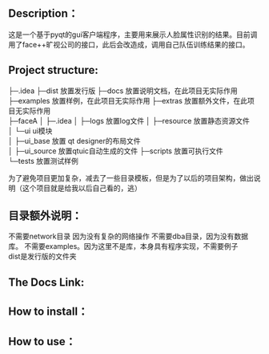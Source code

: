 ## Description：
  这是一个基于pyqt的gui客户端程序，主要用来展示人脸属性识别的结果。目前调用了face++旷视公司的接口，此后会改造成，调用自己队伍训练结果的接口。

## Project structure:
├─.idea
├─dist   放置发行版
├─docs   放置说明文档，在此项目无实际作用
├─examples  放置样例，在此项目无实际作用
├─extras   放置额外文件，在此项目无实际作用   
├─faceA
│  ├─.idea
│  ├─logs  放置log文件
│  ├─resource  放置静态资源文件    
│  └─ui       ui模块    
│      ├─ui_base   放置 qt designer的布局文件   
│      ├─ui_source 放置qtuic自动生成的文件
├─scripts  放置可执行文件   
└─tests    放置测试样例   

  为了避免项目更加复杂，减去了一些目录模板，但是为了以后的项目架构，做出说明（这个项目就是给我以后自己看的，逃）

## 目录额外说明：
不需要network目录 因为没有复杂的网络操作
不需要dba目录，因为没有数据库。
不需要examples。因为这里不是库，本身具有程序实现，不需要例子   
dist是发行版的文件夹   

## The Docs Link:


## How to install：


## How to use：





